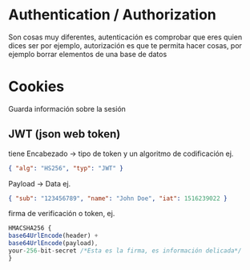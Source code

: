 # Authentication / Authorization

Son cosas muy diferentes, autenticación es comprobar que eres quien dices ser por ejemplo, autorización es que te permita hacer cosas, por ejemplo borrar elementos de una base de datos

# Cookies

Guarda información sobre la sesión

## JWT (json web token)

tiene
Encabezado -> tipo de token y un algoritmo de codificación ej.

```json
{ "alg": "HS256", "typ": "JWT" }
```

Payload -> Data ej.

```json
{ "sub": "123456789", "name": "John Doe", "iat": 1516239022 }
```

firma de verificación o token, ej.

```js
HMACSHA256 {
base64UrlEncode(header) +
base64UrlEncode(payload),
your-256-bit-secret /*Esta es la firma, es información delicada*/
}
```
